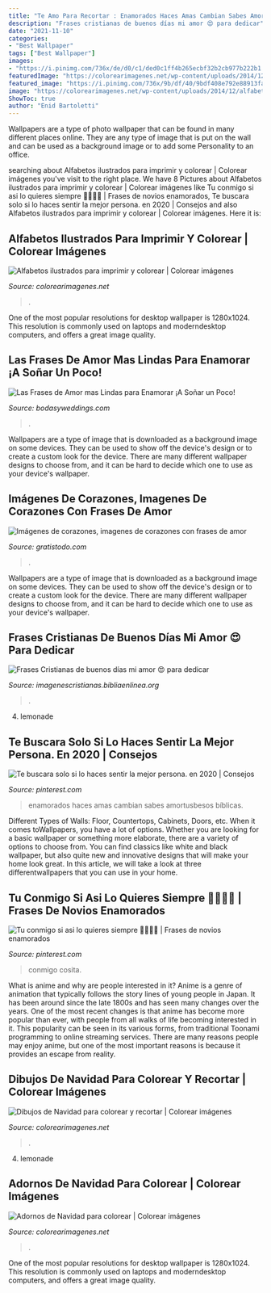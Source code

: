 ```yaml
---
title: "Te Amo Para Recortar : Enamorados Haces Amas Cambian Sabes Amortusbesos Bíblicas"
description: "Frases cristianas de buenos días mi amor 😍 para dedicar"
date: "2021-11-10"
categories:
- "Best Wallpaper"
tags: ["Best Wallpaper"]
images:
- "https://i.pinimg.com/736x/de/d0/c1/ded0c1ff4b265ecbf32b2cb977b222b1.jpg"
featuredImage: "https://colorearimagenes.net/wp-content/uploads/2014/12/alfabetosilustrados.jpg1_-465x705.jpg"
featured_image: "https://i.pinimg.com/736x/9b/df/40/9bdf408e792e88913fa81ce4f480b65f.jpg"
image: "https://colorearimagenes.net/wp-content/uploads/2014/12/alfabetosilustrados.jpg1_-465x705.jpg"
ShowToc: true
author: "Enid Bartoletti"
---
```





Wallpapers are a type of photo wallpaper that can be found in many different places online. They are any type of image that is put on the wall and can be used as a background image or to add some Personality to an office.

	

		
searching about Alfabetos ilustrados para imprimir y colorear | Colorear imágenes you've visit to the right place. We have 8 Pictures about Alfabetos ilustrados para imprimir y colorear | Colorear imágenes like Tu conmigo si asi lo quieres siempre 💏😭😍😍 | Frases de novios enamorados, Te buscara solo si lo haces sentir la mejor persona. en 2020 | Consejos and also Alfabetos ilustrados para imprimir y colorear | Colorear imágenes. Here it is:
		
    
## Alfabetos Ilustrados Para Imprimir Y Colorear | Colorear Imágenes

<img loading=lazy src="https://colorearimagenes.net/wp-content/uploads/2014/12/alfabetosilustrados.jpg1_-465x705.jpg" onerror="this.onerror=null;this.src='https://tse4.mm.bing.net/th?id=OIP.ba2jRQifphQkzMHDOY9tewAAAA&amp;pid=15.1';" alt="Alfabetos ilustrados para imprimir y colorear | Colorear imágenes">

_Source: colorearimagenes.net_

>. 

	

One of the most popular resolutions for desktop wallpaper is 1280x1024. This resolution is commonly used on laptops and moderndesktop computers, and offers a great image quality.

    
## Las Frases De Amor Mas Lindas Para Enamorar ¡A Soñar Un Poco!

<img loading=lazy src="https://bodasyweddings.com/wp-content/uploads/2017/03/te-pido-un-beso.jpg" onerror="this.onerror=null;this.src='https://tse3.mm.bing.net/th?id=OIP.RvQAuH8MUAcU-i4JqG_FoAHaLH&amp;pid=15.1';" alt="Las Frases de Amor mas Lindas para Enamorar ¡A Soñar un Poco!">

_Source: bodasyweddings.com_

>. 

	

Wallpapers are a type of image that is downloaded as a background image on some devices. They can be used to show off the device's design or to create a custom look for the device. There are many different wallpaper designs to choose from, and it can be hard to decide which one to use as your device's wallpaper.

    
## Imágenes De Corazones, Imagenes De Corazones Con Frases De Amor

<img loading=lazy src="https://www.gratistodo.com/wp-content/uploads/2016/02/corazones-para-Facebook-800x800.jpg" onerror="this.onerror=null;this.src='https://tse1.mm.bing.net/th?id=OIP.8JwjTKKFg-PEfD0MJuzERgHaHa&amp;pid=15.1';" alt="Imágenes de corazones, imagenes de corazones con frases de amor">

_Source: gratistodo.com_

>. 

	

Wallpapers are a type of image that is downloaded as a background image on some devices. They can be used to show off the device's design or to create a custom look for the device. There are many different wallpaper designs to choose from, and it can be hard to decide which one to use as your device's wallpaper.

    
## Frases Cristianas De Buenos Días Mi Amor 😍 Para Dedicar

<img loading=lazy src="https://imagenescristianas.bibliaenlinea.org/wp-content/uploads/2020/07/Imagenes-de-buenos-dias-mi-amor-344x500.png" onerror="this.onerror=null;this.src='https://tse2.mm.bing.net/th?id=OIP.HddrEaLMvaH3MUfJpWQlGQAAAA&amp;pid=15.1';" alt="Frases Cristianas de buenos días mi amor 😍 para dedicar">

_Source: imagenescristianas.bibliaenlinea.org_

>. 

	

4. lemonade 

    
## Te Buscara Solo Si Lo Haces Sentir La Mejor Persona. En 2020 | Consejos

<img loading=lazy src="https://i.pinimg.com/736x/de/d0/c1/ded0c1ff4b265ecbf32b2cb977b222b1.jpg" onerror="this.onerror=null;this.src='https://tse1.mm.bing.net/th?id=OIP.g9L51IGfY_vwoT6-At5sOgHaKn&amp;pid=15.1';" alt="Te buscara solo si lo haces sentir la mejor persona. en 2020 | Consejos">

_Source: pinterest.com_

>enamorados haces amas cambian sabes amortusbesos bíblicas. 

	

Different Types of Walls: Floor, Countertops, Cabinets, Doors, etc.
When it comes toWallpapers, you have a lot of options. Whether you are looking for a basic wallpaper or something more elaborate, there are a variety of options to choose from. You can find classics like white and black wallpaper, but also quite new and innovative designs that will make your home look great. In this article, we will take a look at three differentwallpapers that you can use in your home.

    
## Tu Conmigo Si Asi Lo Quieres Siempre 💏😭😍😍 | Frases De Novios Enamorados

<img loading=lazy src="https://i.pinimg.com/736x/9b/df/40/9bdf408e792e88913fa81ce4f480b65f.jpg" onerror="this.onerror=null;this.src='https://tse1.mm.bing.net/th?id=OIP.KSX4UgVhLuzLgpVflEUwkAHaLH&amp;pid=15.1';" alt="Tu conmigo si asi lo quieres siempre 💏😭😍😍 | Frases de novios enamorados">

_Source: pinterest.com_

>conmigo cosita. 

	

What is anime and why are people interested in it?
Anime is a genre of animation that typically follows the story lines of young people in Japan. It has been around since the late 1800s and has seen many changes over the years. One of the most recent changes is that anime has become more popular than ever, with people from all walks of life becoming interested in it. This popularity can be seen in its various forms, from traditional Toonami programming to online streaming services. There are many reasons people may enjoy anime, but one of the most important reasons is because it provides an escape from reality.

    
## Dibujos De Navidad Para Colorear Y Recortar | Colorear Imágenes

<img loading=lazy src="https://colorearimagenes.net/wp-content/uploads/2014/12/dibujosnavideños.gif2_-465x658.gif" onerror="this.onerror=null;this.src='https://tse1.mm.bing.net/th?id=OIP.jJ4gD4NKp7-oGJhM8W9mMQAAAA&amp;pid=15.1';" alt="Dibujos de Navidad para colorear y recortar | Colorear imágenes">

_Source: colorearimagenes.net_

>. 

	

4. lemonade 

    
## Adornos De Navidad Para Colorear | Colorear Imágenes

<img loading=lazy src="https://colorearimagenes.net/wp-content/uploads/2014/12/adornosdenavidadparacolorear4.gif" onerror="this.onerror=null;this.src='https://tse1.mm.bing.net/th?id=OIP.xS8atap2bDhsP0Egv6ORlwHaKe&amp;pid=15.1';" alt="Adornos de Navidad para colorear | Colorear imágenes">

_Source: colorearimagenes.net_

>. 

	

One of the most popular resolutions for desktop wallpaper is 1280x1024. This resolution is commonly used on laptops and moderndesktop computers, and offers a great image quality.

